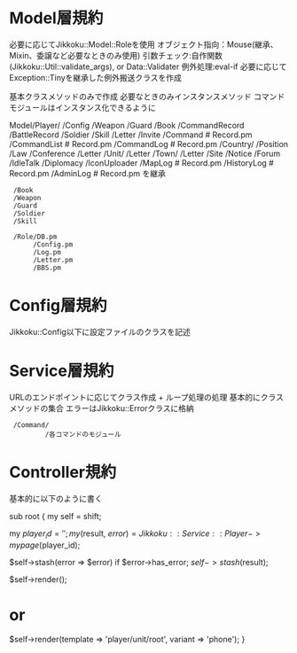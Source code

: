 # Model層規約
必要に応じてJikkoku::Model::Roleを使用
オブジェクト指向：Mouse(継承、Mixin、委譲など必要なときのみ使用)
引数チェック:自作関数(Jikkoku::Util::validate_args), or Data::Validater
例外処理:eval-if
必要に応じてException::Tinyを継承した例外搬送クラスを作成

基本クラスメソッドのみで作成
必要なときのみインスタンスメソッド
コマンドモジュールはインスタンス化できるように

Model/Player/
            /Config
            /Weapon
            /Guard
            /Book
            /CommandRecord
            /BattleRecord
            /Soldier
            /Skill
            /Letter
            /Invite
            /Command        # Record.pm
            /CommandList    # Record.pm
            /CommandLog     # Record.pm
     /Country/
             /Position
             /Law
             /Conference
             /Letter
     /Unit/
          /Letter
     /Town/
          /Letter
     /Site
     /Notice
     /Forum
     /IdleTalk
     /Diplomacy
     /IconUploader
     /MapLog       # Record.pm
     /HistoryLog   # Record.pm
     /AdminLog     # Record.pm を継承

     /Book
     /Weapon
     /Guard
     /Soldier
     /Skill

     /Role/DB.pm
          /Config.pm
          /Log.pm
          /Letter.pm
          /BBS.pm

# Config層規約
Jikkoku::Config以下に設定ファイルのクラスを記述

# Service層規約
URLのエンドポイントに応じてクラス作成 + ループ処理の処理
基本的にクラスメソッドの集合
エラーはJikkoku::Errorクラスに格納

     /Command/
             /各コマンドのモジュール


# Controller規約
基本的に以下のように書く

sub root {
  my self = shift;

  my $player_id = '';
  my ($result, $error) = Jikkoku::Service::Player->mypage($player_id);

  $self->stash(error => $error) if $error->has_error;
  $self->stash(%$result);

  $self->render();
  # or
  $self->render(template => 'player/unit/root', variant => 'phone');
}

